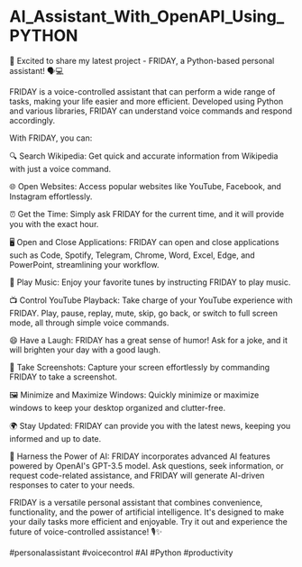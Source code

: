 # AI_Assistant_With_OpenAPI_Using_PYTHON
🚀 Excited to share my latest project - FRIDAY, a Python-based personal assistant! 🗣️💻

FRIDAY is a voice-controlled assistant that can perform a wide range of tasks, making your life easier and more efficient. Developed using Python and various libraries, FRIDAY can understand voice commands and respond accordingly.

With FRIDAY, you can:

🔍 Search Wikipedia: Get quick and accurate information from Wikipedia with just a voice command.

🌐 Open Websites: Access popular websites like YouTube, Facebook, and Instagram effortlessly.

⏰ Get the Time: Simply ask FRIDAY for the current time, and it will provide you with the exact hour.

🖥️ Open and Close Applications: FRIDAY can open and close applications such as Code, Spotify, Telegram, Chrome, Word, Excel, Edge, and PowerPoint, streamlining your workflow.

🎵 Play Music: Enjoy your favorite tunes by instructing FRIDAY to play music.

📺 Control YouTube Playback: Take charge of your YouTube experience with FRIDAY. Play, pause, replay, mute, skip, go back, or switch to full screen mode, all through simple voice commands.

😄 Have a Laugh: FRIDAY has a great sense of humor! Ask for a joke, and it will brighten your day with a good laugh.

📸 Take Screenshots: Capture your screen effortlessly by commanding FRIDAY to take a screenshot.

🖼️ Minimize and Maximize Windows: Quickly minimize or maximize windows to keep your desktop organized and clutter-free.

🌍 Stay Updated: FRIDAY can provide you with the latest news, keeping you informed and up to date.

🤖 Harness the Power of AI: FRIDAY incorporates advanced AI features powered by OpenAI's GPT-3.5 model. Ask questions, seek information, or request code-related assistance, and FRIDAY will generate AI-driven responses to cater to your needs.

FRIDAY is a versatile personal assistant that combines convenience, functionality, and the power of artificial intelligence. It's designed to make your daily tasks more efficient and enjoyable. Try it out and experience the future of voice-controlled assistance! 🎙️✨

#personalassistant #voicecontrol #AI #Python #productivity
